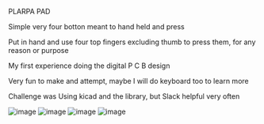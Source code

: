 PLARPA PAD

Simple very four botton meant to hand held and press

Put in hand and use four top fingers excluding thumb to press them, for any reason or purpose

My first experience doing the digital P C B design

Very fun to make and attempt, maybe I will do keyboard too to learn more

Challenge was Using kicad and the library, but Slack helpful very often

![image](https://github.com/user-attachments/assets/d9f821b7-ea75-4ee0-af2c-6358ba21a4a1)
![image](https://github.com/user-attachments/assets/792b5edf-23a2-48c6-ba98-324c0cd22a25)
![image](https://github.com/user-attachments/assets/7b8c0b28-6321-4baf-ba73-56a1b47a47bf)
![image](https://github.com/user-attachments/assets/5ba438de-87c9-457d-bb31-d4d2517aceca)
